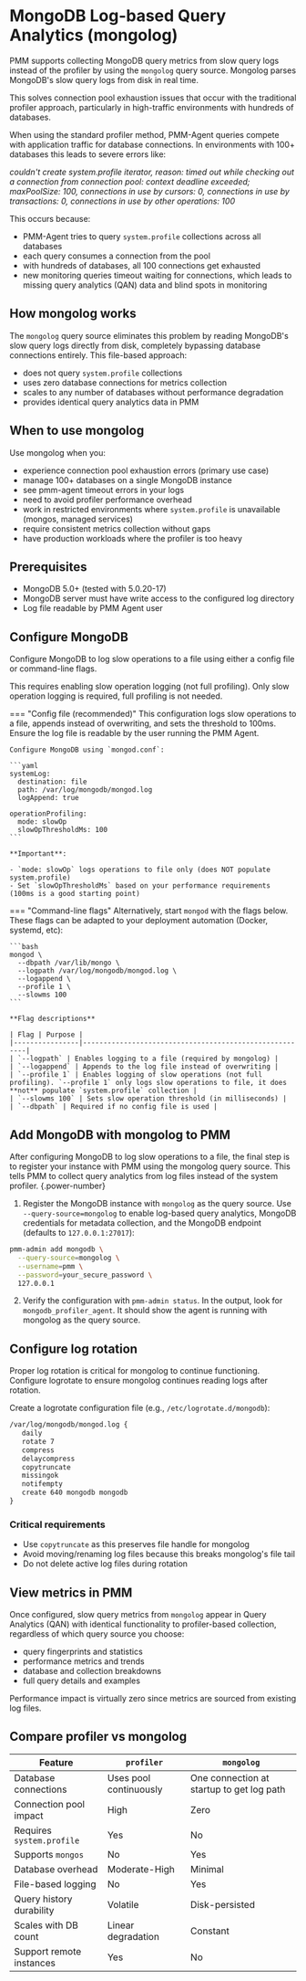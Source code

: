 # MongoDB Log-based Query Analytics (mongolog)

PMM supports collecting MongoDB query metrics from slow query logs instead of the profiler by using the `mongolog` query source. Mongolog parses MongoDB's slow query logs from disk in real time.

This solves connection pool exhaustion issues that occur with the traditional profiler approach, particularly in high-traffic environments with hundreds of databases.

When using the standard profiler method, PMM-Agent queries compete with application traffic for database connections. In environments with 100+ databases this leads to severe errors like:

*couldn't create system.profile iterator, reason: timed out while checking out a connection from connection pool: context deadline exceeded; maxPoolSize: 100, connections in use by cursors: 0, connections in use by transactions: 0, connections in use by other operations: 100*

This occurs because:

- PMM-Agent tries to query `system.profile` collections across all databases
- each query consumes a connection from the pool
- with hundreds of databases, all 100 connections get exhausted
- new monitoring queries timeout waiting for connections, which leads to missing query analytics (QAN) data and blind spots in monitoring

## How mongolog works

The `mongolog` query source eliminates this problem by reading MongoDB's slow query logs directly from disk, completely bypassing database connections entirely. This file-based approach:

- does not query `system.profile` collections
- uses zero database connections for metrics collection
- scales to any number of databases without performance degradation
- provides identical query analytics data in PMM

## When to use mongolog

Use mongolog when you:

- experience connection pool exhaustion errors (primary use case)
- manage 100+ databases on a single MongoDB instance
- see pmm-agent timeout errors in your logs
- need to avoid profiler performance overhead
- work in restricted environments where `system.profile` is unavailable (mongos, managed services)
- require consistent metrics collection without gaps
- have production workloads where the profiler is too heavy

## Prerequisites

- MongoDB 5.0+ (tested with 5.0.20-17)
- MongoDB server must have write access to the configured log directory
- Log file readable by PMM Agent user

## Configure MongoDB
Configure MongoDB to log slow operations to a file using either a config file or command-line flags. 

This requires enabling slow operation logging (not full profiling). Only slow operation logging is required, full profiling is not needed.

=== "Config file (recommended)"
    This configuration logs slow operations to a file, appends instead of overwriting, and sets the threshold to 100ms. Ensure the log file is readable by the user running the PMM Agent.

    Configure MongoDB using `mongod.conf`:

    ```yaml
    systemLog:
      destination: file
      path: /var/log/mongodb/mongod.log
      logAppend: true

    operationProfiling:
      mode: slowOp
      slowOpThresholdMs: 100
    ```

    **Important**:

    - `mode: slowOp` logs operations to file only (does NOT populate system.profile)
    - Set `slowOpThresholdMs` based on your performance requirements (100ms is a good starting point)

=== "Command-line flags"
    Alternatively, start `mongod` with the flags below.
    These flags can be adapted to your deployment automation (Docker, systemd, etc):

    ```bash
    mongod \
      --dbpath /var/lib/mongo \
      --logpath /var/log/mongodb/mongod.log \
      --logappend \
      --profile 1 \
      --slowms 100
    ```

    **Flag descriptions**

    | Flag | Purpose |
    |----------------|--------------------------------------------------------|
    | `--logpath` | Enables logging to a file (required by mongolog) |
    | `--logappend` | Appends to the log file instead of overwriting |
    | `--profile 1` | Enables logging of slow operations (not full profiling). `--profile 1` only logs slow operations to file, it does **not** populate `system.profile` collection |
    | `--slowms 100` | Sets slow operation threshold (in milliseconds) |
    | `--dbpath` | Required if no config file is used |

## Add MongoDB with mongolog to PMM
After configuring MongoDB to log slow operations to a file, the final step is to register your instance with PMM using the mongolog query source. This tells PMM to collect query analytics from log files instead of the system profiler.
{.power-number}

1. Register the MongoDB instance with `mongolog` as the query source. Use `--query-source=mongolog` to enable log-based query analytics, MongoDB credentials for metadata collection, and the MongoDB endpoint (defaults to `127.0.0.1:27017`):

```sh
pmm-admin add mongodb \
  --query-source=mongolog \
  --username=pmm \
  --password=your_secure_password \
  127.0.0.1
```
2. Verify the configuration with `pmm-admin status`. In the output, look for `mongodb_profiler_agent`. It should show the agent is running with mongolog as the query source.

## Configure log rotation

Proper log rotation is critical for mongolog to continue functioning. Configure logrotate to ensure mongolog continues reading logs after rotation.

Create a logrotate configuration file (e.g., `/etc/logrotate.d/mongodb`):

```txt
/var/log/mongodb/mongod.log {
   daily
   rotate 7
   compress
   delaycompress
   copytruncate
   missingok
   notifempty
   create 640 mongodb mongodb
}
```
### Critical requirements

- Use `copytruncate` as this preserves file handle for mongolog
- Avoid moving/renaming log files because this breaks mongolog's file tail
- Do not delete active log files during rotation

## View metrics in PMM

Once configured, slow query metrics from `mongolog` appear in Query Analytics (QAN) with identical functionality to profiler-based collection, regardless of which query source you choose:

- query fingerprints and statistics
- performance metrics and trends  
- database and collection breakdowns
- full query details and examples

Performance impact is virtually zero since metrics are sourced from existing log files.

## Compare profiler vs mongolog

| Feature                    | `profiler`           | `mongolog`          |
|----------------------------|----------------------|---------------------|
| Database connections       | Uses pool continuously | One connection at startup to get log path |
| Connection pool impact     | High              | Zero             |
| Requires `system.profile`  | Yes               | No               |
| Supports `mongos`          | No                | Yes              |
| Database overhead          | Moderate-High     | Minimal          |
| File-based logging         | No                | Yes              |
| Query history durability   | Volatile          | Disk-persisted   |
| Scales with DB count       | Linear degradation| Constant         |
| Support remote instances   | Yes               | No                  |
